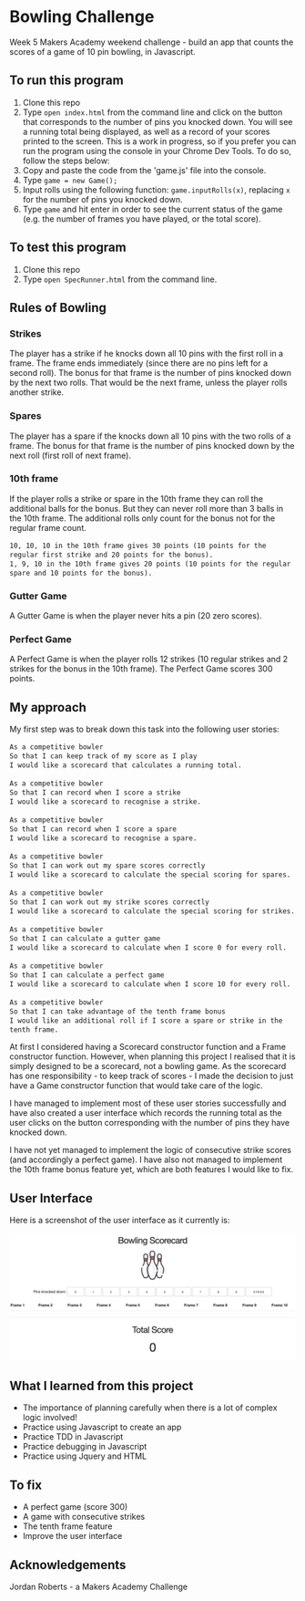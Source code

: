 
Bowling Challenge
=================

Week 5 Makers Academy weekend challenge - build an app that counts the scores of a game of 10 pin bowling, in Javascript.

## To run this program
1. Clone this repo
2. Type `open index.html` from the command line and click on the button that corresponds to the number of pins you knocked down. You will see a running total being displayed, as well as a record of your scores printed to the screen. This is a work in progress, so if you prefer you can run the program using the console in your Chrome Dev Tools. To do so, follow the steps below:
3. Copy and paste the code from the 'game.js' file into the console.
3. Type `game = new Game();`
4. Input rolls using the following function: `game.inputRolls(x)`, replacing `x` for the number of pins you knocked down.
5. Type `game` and hit enter in order to see the current status of the game (e.g. the number of frames you have played, or the total score).

## To test this program
1. Clone this repo
2. Type `open SpecRunner.html` from the command line.

## Rules of Bowling

### Strikes

The player has a strike if he knocks down all 10 pins with the first roll in a frame. The frame ends immediately (since there are no pins left for a second roll). The bonus for that frame is the number of pins knocked down by the next two rolls. That would be the next frame, unless the player rolls another strike.

### Spares

The player has a spare if the knocks down all 10 pins with the two rolls of a frame. The bonus for that frame is the number of pins knocked down by the next roll (first roll of next frame).

### 10th frame

If the player rolls a strike or spare in the 10th frame they can roll the additional balls for the bonus. But they can never roll more than 3 balls in the 10th frame. The additional rolls only count for the bonus not for the regular frame count.

    10, 10, 10 in the 10th frame gives 30 points (10 points for the regular first strike and 20 points for the bonus).
    1, 9, 10 in the 10th frame gives 20 points (10 points for the regular spare and 10 points for the bonus).

### Gutter Game

A Gutter Game is when the player never hits a pin (20 zero scores).

### Perfect Game

A Perfect Game is when the player rolls 12 strikes (10 regular strikes and 2 strikes for the bonus in the 10th frame). The Perfect Game scores 300 points.

## My approach

My first step was to break down this task into the following user stories:

```
As a competitive bowler
So that I can keep track of my score as I play
I would like a scorecard that calculates a running total.

As a competitive bowler
So that I can record when I score a strike
I would like a scorecard to recognise a strike.

As a competitive bowler
So that I can record when I score a spare
I would like a scorecard to recognise a spare.

As a competitive bowler
So that I can work out my spare scores correctly
I would like a scorecard to calculate the special scoring for spares.

As a competitive bowler
So that I can work out my strike scores correctly
I would like a scorecard to calculate the special scoring for strikes.

As a competitive bowler
So that I can calculate a gutter game
I would like a scorecard to calculate when I score 0 for every roll.

As a competitive bowler
So that I can calculate a perfect game
I would like a scorecard to calculate when I score 10 for every roll.

As a competitive bowler
So that I can take advantage of the tenth frame bonus
I would like an additional roll if I score a spare or strike in the tenth frame.

```

At first I considered having a Scorecard constructor function and a Frame constructor function. However, when planning this project I realised that it is simply designed to be a scorecard, not a bowling game. As the scorecard has one responsibility - to keep track of scores - I made the decision to just have a Game constructor function that would take care of the logic.

I have managed to implement most of these user stories successfully and have also created a user interface which records the running total as the user clicks on the button corresponding with the number of pins they have knocked down.

I have not yet managed to implement the logic of consecutive strike scores (and accordingly a perfect game). I have also not managed to implement the 10th frame bonus feature yet, which are both features I would like to fix.

## User Interface

Here is a screenshot of the user interface as it currently is:

<div align="center">
    <img src="InterfaceScreenshot.png" width="600px"</img>
</div>

## What I learned from this project
* The importance of planning carefully when there is a lot of complex logic involved!
* Practice using Javascript to create an app
* Practice TDD in Javascript
* Practice debugging in Javascript
* Practice using Jquery and HTML

## To fix
* A perfect game (score 300)
* A game with consecutive strikes
* The tenth frame feature
* Improve the user interface 

## Acknowledgements
Jordan Roberts - a Makers Academy Challenge
